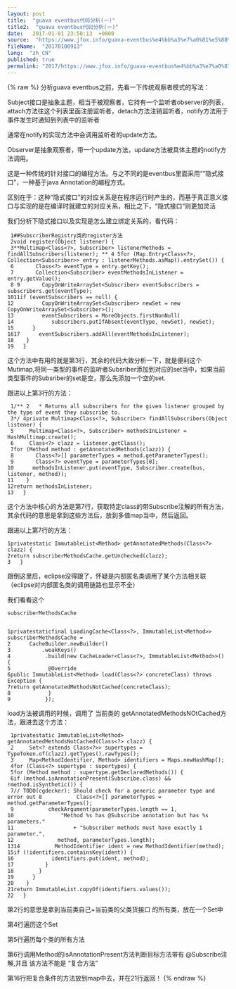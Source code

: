 ```yaml
---
layout: post
title:  "guava eventbus代码分析(一)"
title2:  "guava eventbus代码分析(一)"
date:   2017-01-01 23:50:13  +0800
source:  "https://www.jfox.info/guava-eventbus%e4%bb%a3%e7%a0%81%e5%88%86%e6%9e%90-%e4%b8%80.html"
fileName:  "20170100913"
lang:  "zh_CN"
published: true
permalink: "2017/https://www.jfox.info/guava-eventbus%e4%bb%a3%e7%a0%81%e5%88%86%e6%9e%90-%e4%b8%80.html"
---
```

{% raw %}
分析guava eventbus之前，先看一下传统观察者模式的写法：

Subject接口是抽象主题，相当于被观察者，它持有一个监听者observer的列表，attach方法往这个列表里面注册监听者，detach方法注销监听者，notify方法用于事件发生时通知到列表中的监听者

通常在notify的实现方法中会调用监听者的update方法。

Observer是抽象观察者，带一个update方法，update方法被具体主题的notify方法调用。

这是一种传统的针对接口的编程方法。与之不同的是eventbus里面采用“”隐式接口”，一种基于java Annotation的编程方式。

区别在于：这种“隐式接口”的对应关系是在程序运行时产生的，而基于真正意义接口与实现的是在编译时就建立的对应关系，相比之下，“隐式接口”则更加灵活

我们分析下隐式接口以及实现是怎么建立绑定关系的，看代码：

     1##SubscriberRegistry类的register方法
     2void register(Object listener) {
     3**Multimap<Class<?>, Subscriber> listenerMethods = findAllSubscribers(listener); ** 4 5for (Map.Entry<Class<?>, Collection<Subscriber>> entry : listenerMethods.asMap().entrySet()) {
     6       Class<?> eventType = entry.getKey();
     7       Collection<Subscriber> eventMethodsInListener = entry.getValue();
     8 9       CopyOnWriteArraySet<Subscriber> eventSubscribers = subscribers.get(eventType);
    1011if (eventSubscribers == null) {
    12         CopyOnWriteArraySet<Subscriber> newSet = new CopyOnWriteArraySet<Subscriber>();
    13         eventSubscribers = MoreObjects.firstNonNull(
    14            subscribers.putIfAbsent(eventType, newSet), newSet);
    15      }
    1617      eventSubscribers.addAll(eventMethodsInListener);
    18    }
    19   }

这个方法中有用的就是第3行，其余的代码大致分析一下，就是便利这个Mutimap,将同一类型的事件的监听者Subsriber添加到对应的set当中，如果当前类型事件的Subsriber的set是空，那么先添加一个空的set.

跟进以上第3行的方法：

     1/** 2   * Returns all subscribers for the given listener grouped by the type of event they subscribe to.
     3*/ 4private Multimap<Class<?>, Subscriber> findAllSubscribers(Object listener) {
     5     Multimap<Class<?>, Subscriber> methodsInListener = HashMultimap.create();
     6     Class<?> clazz = listener.getClass();
     7for (Method method : getAnnotatedMethods(clazz)) {
     8       Class<?>[] parameterTypes = method.getParameterTypes();
     9       Class<?> eventType = parameterTypes[0];
    10      methodsInListener.put(eventType, Subscriber.create(bus, listener, method));
    11    }
    12return methodsInListener;
    13   }

这个方法中核心的方法是第7行，获取特定class的带Subscribe注解的所有方法，其余代码的意思是拿到这些方法后，放到多值map当中，然后返回。

跟进以上第7行的方法：

    1privatestatic ImmutableList<Method> getAnnotatedMethods(Class<?> clazz) {
    2return subscriberMethodsCache.getUnchecked(clazz);
    3   }

跟倒这里后，eclipse没得跟了，怀疑是内部匿名类调用了某个方法相关联（eclipse对内部匿名类的调用链路也显示不全）

我们看看这个

    subscriberMethodsCache
    

    1privatestaticfinal LoadingCache<Class<?>, ImmutableList<Method>> subscriberMethodsCache =
    2      CacheBuilder.newBuilder()
    3          .weakKeys()
    4           .build(new CacheLoader<Class<?>, ImmutableList<Method>>() {
    5            @Override
    6public ImmutableList<Method> load(Class<?> concreteClass) throws Exception {
    7return getAnnotatedMethodsNotCached(concreteClass);
    8            }
    9           });

load方法被调用的时候，调用了 当前类的 getAnnotatedMethodsNOtCached方法，跟进去这个方法：

     1privatestatic ImmutableList<Method> getAnnotatedMethodsNotCached(Class<?> clazz) {
     2     Set<? extends Class<?>> supertypes = TypeToken.of(clazz).getTypes().rawTypes();
     3     Map<MethodIdentifier, Method> identifiers = Maps.newHashMap();
     4for (Class<?> supertype : supertypes) {
     5for (Method method : supertype.getDeclaredMethods()) {
     6if (method.isAnnotationPresent(Subscribe.class) && !method.isSynthetic()) {
     7// TODO(cgdecker): Should check for a generic parameter type and error out 8           Class<?>[] parameterTypes = method.getParameterTypes();
     9           checkArgument(parameterTypes.length == 1,
    10               "Method %s has @Subscribe annotation but has %s parameters."
    11                   + "Subscriber methods must have exactly 1 parameter.",
    12              method, parameterTypes.length);
    1314           MethodIdentifier ident = new MethodIdentifier(method);
    15if (!identifiers.containsKey(ident)) {
    16            identifiers.put(ident, method);
    17          }
    18        }
    19      }
    20    }
    21return ImmutableList.copyOf(identifiers.values());
    22   }

第2行的意思是拿到当前类自己+当前类的父类货接口 的所有类，放在一个Set中

第4行遍历这个Set

第5行遍历每个类的所有方法

第6行调用Method的isAnnotationPresent方法判断目标方法带有 @Subscribe注解,并且 该方法不能是 “复合方法”

第16行把复合条件的方法放到map中去，并在21行返回！
{% endraw %}